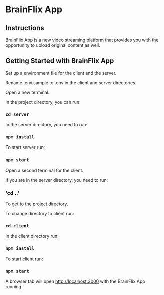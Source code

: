 # BrainFlix App

## Instructions

BrainFlix App is a new video streaming platform that provides you with the opportunity to upload original content as well.

## Getting Started with BrainFlix App

Set up a environment file for the client and the server.

Rename .env.sample to .env in the client and server directories.

Open a new terminal.

In the project directory, you can run:

### `cd server`

In the server directory, you need to run:

### `npm install`

To start server run:

### `npm start`

Open a second terminal for the client.

If you are in the server directory, you need to run:

### 'cd ..'

To get to the project directory.

To change directory to client run:

### `cd client`

In the client directory run:

### `npm install`

To start client run:

### `npm start`

A browser tab will open [http://localhost:3000](http://localhost:3000) with the BrainFlix App running.
